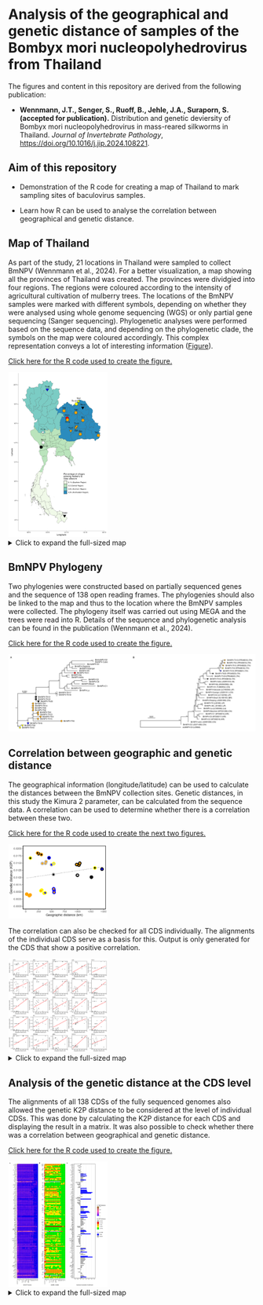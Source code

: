 # Analysis of the geographical and genetic distance of samples of the Bombyx mori nucleopolyhedrovirus from Thailand

The figures and content in this repository are derived from the following publication:

-   **Wennmann, J.T., Senger, S., Ruoff, B., Jehle, J.A., Suraporn, S. (accepted for publication).** Distribution and genetic deviersity of Bombyx mori nucleopolyhedrovirus in mass-reared silkworms in Thailand. *Journal of Invertebrate Pathology*, <https://doi.org/10.1016/j.jip.2024.108221>.

## Aim of this repository

-   Demonstration of the R code for creating a map of Thailand to mark sampling sites of baculovirus samples.

-   Learn how R can be used to analyse the correlation between geographical and genetic distance.

## Map of Thailand

As part of the study, 21 locations in Thailand were sampled to collect BmNPV (Wennmann et al., 2024). For a better visualization, a map showing all the provinces of Thailand was created. The provinces were dividgied into four regions. The regions were coloured according to the intensity of agricultural cultivation of mulberry trees. The locations of the BmNPV samples were marked with different symbols, depending on whether they were analysed using whole genome sequencing (WGS) or only partial gene sequencing (Sanger sequencing). Phylogenetic analyses were performed based on the sequence data, and depending on the phylogenetic clade, the symbols on the map were coloured accordingly. This complex representation conveys a lot of interesting information ([Figure](https://github.com/wennj/bmnpv-map-thailand/blob/main/output/mulbarry%20plantation%20thailand%20with%20signs.png)).

[Click here for the R code used to create the figure.](https://github.com/wennj/bmnpv-map-thailand/blob/main/Thailand%20BmNPV%20map.Rmd)

<img src="output/map/mulbarry%20plantation%20thailand%20with%20signs.png" alt="Map Preview" width="40%"/>

<details>

<summary>Click to expand the full-sized map</summary>

<img src="output/map/mulbarry%20plantation%20thailand%20with%20signs.png" alt="Full Map of Thailand" width="100%"/>

</details>

## BmNPV Phylogeny

Two phylogenies were constructed based on partially sequenced genes and the sequence of 138 open reading frames. The phylogenies should also be linked to the map and thus to the location where the BmNPV samples were collected. The phylogeny itself was carried out using MEGA and the trees were read into R. Details of the sequence and phylogenetic analysis can be found in the publication (Wennmann et al., 2024).

[Click here for the R code used to create the figure.](https://github.com/wennj/bmnpv-map-thailand/blob/main/Phylogeny%20BmNPV%20Thailand.Rmd)

![Phylogeny](output/phylogeny/partial_wgs_phylogeny.png)

## Correlation between geographic and genetic distance

The geographical information (longitude/latitude) can be used to calculate the distances between the BmNPV collection sites. Genetic distances, in this study the Kimura 2 parameter, can be calculated from the sequence data. A correlation can be used to determine whether there is a correlation between these two.

[Click here for the R code used to create the next two figures.](https://github.com/wennj/bmnpv-map-thailand/blob/main/Genetic%20geogr%20distance%20correlation%20analysis.Rmd)

<img src="output/correlation/correlation_geom_k2p.png" alt="Map Preview" width="40%"/>

The correlation can also be checked for all CDS individually. The alignments of the individual CDS serve as a basis for this. Output is only generated for the CDS that show a positive correlation.

<img src="output/correlation/CDS%20with%20significant%20correlation.png" alt="Map Preview" width="40%"/>

<details>

<summary>Click to expand the full-sized map</summary>

<img src="output/correlation/CDS%20with%20significant%20correlation.png" alt="Full Map of Thailand" width="100%"/>

</details>

## Analysis of the genetic distance at the CDS level

The alignments of all 138 CDSs of the fully sequenced genomes also allowed the genetic K2P distance to be considered at the level of individual CDSs. This was done by calculating the K2P distance for each CDS and displaying the result in a matrix. It was also possible to check whether there was a correlation between geographical and genetic distance.

[Click here for the R code used to create the figure.](https://github.com/wennj/bmnpv-map-thailand/blob/main/CDS%20k2p%20distance%20analysis.Rmd)

<img src="output/cds analysis/k2p_combined_ALL.png" width="40%"/>

<details>

<summary>Click to expand the full-sized map</summary>

<img src="output/cds analysis/k2p_combined_ALL.png" alt="Full Map of Thailand" width="100%"/>

</details>
